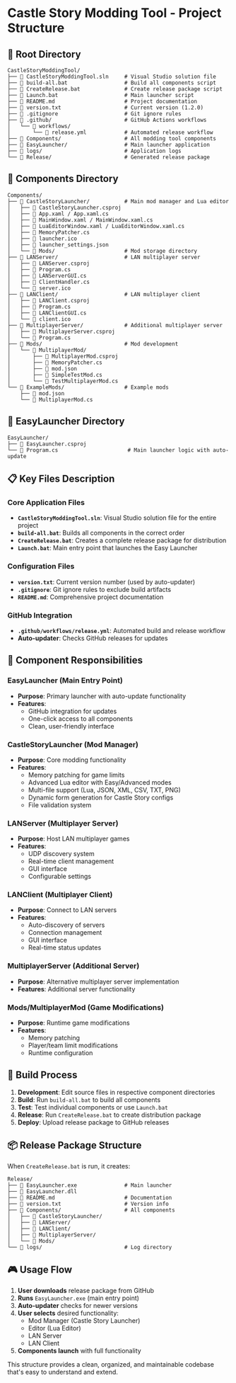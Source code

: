 # Castle Story Modding Tool - Project Structure

## 📁 Root Directory
```
CastleStoryModdingTool/
├── 📄 CastleStoryModdingTool.sln     # Visual Studio solution file
├── 📄 build-all.bat                  # Build all components script
├── 📄 CreateRelease.bat              # Create release package script
├── 📄 Launch.bat                     # Main launcher script
├── 📄 README.md                      # Project documentation
├── 📄 version.txt                    # Current version (1.2.0)
├── 📄 .gitignore                     # Git ignore rules
├── 📁 .github/                       # GitHub Actions workflows
│   └── 📁 workflows/
│       └── 📄 release.yml            # Automated release workflow
├── 📁 Components/                    # All modding tool components
├── 📁 EasyLauncher/                  # Main launcher application
├── 📁 logs/                          # Application logs
└── 📁 Release/                       # Generated release package
```

## 🧩 Components Directory
```
Components/
├── 📁 CastleStoryLauncher/           # Main mod manager and Lua editor
│   ├── 📄 CastleStoryLauncher.csproj
│   ├── 📄 App.xaml / App.xaml.cs
│   ├── 📄 MainWindow.xaml / MainWindow.xaml.cs
│   ├── 📄 LuaEditorWindow.xaml / LuaEditorWindow.xaml.cs
│   ├── 📄 MemoryPatcher.cs
│   ├── 📄 launcher.ico
│   ├── 📄 launcher_settings.json
│   └── 📁 Mods/                      # Mod storage directory
├── 📁 LANServer/                     # LAN multiplayer server
│   ├── 📄 LANServer.csproj
│   ├── 📄 Program.cs
│   ├── 📄 LANServerGUI.cs
│   ├── 📄 ClientHandler.cs
│   └── 📄 server.ico
├── 📁 LANClient/                     # LAN multiplayer client
│   ├── 📄 LANClient.csproj
│   ├── 📄 Program.cs
│   ├── 📄 LANClientGUI.cs
│   └── 📄 client.ico
├── 📁 MultiplayerServer/             # Additional multiplayer server
│   ├── 📄 MultiplayerServer.csproj
│   └── 📄 Program.cs
├── 📁 Mods/                          # Mod development
│   └── 📁 MultiplayerMod/
│       ├── 📄 MultiplayerMod.csproj
│       ├── 📄 MemoryPatcher.cs
│       ├── 📄 mod.json
│       ├── 📄 SimpleTestMod.cs
│       └── 📄 TestMultiplayerMod.cs
└── 📁 ExampleMods/                   # Example mods
    ├── 📄 mod.json
    └── 📄 MultiplayerMod.cs
```

## 🚀 EasyLauncher Directory
```
EasyLauncher/
├── 📄 EasyLauncher.csproj
└── 📄 Program.cs                      # Main launcher logic with auto-update
```

## 📋 Key Files Description

### **Core Application Files**
- **`CastleStoryModdingTool.sln`**: Visual Studio solution file for the entire project
- **`build-all.bat`**: Builds all components in the correct order
- **`CreateRelease.bat`**: Creates a complete release package for distribution
- **`Launch.bat`**: Main entry point that launches the Easy Launcher

### **Configuration Files**
- **`version.txt`**: Current version number (used by auto-updater)
- **`.gitignore`**: Git ignore rules to exclude build artifacts
- **`README.md`**: Comprehensive project documentation

### **GitHub Integration**
- **`.github/workflows/release.yml`**: Automated build and release workflow
- **Auto-updater**: Checks GitHub releases for updates

## 🎯 Component Responsibilities

### **EasyLauncher** (Main Entry Point)
- **Purpose**: Primary launcher with auto-update functionality
- **Features**: 
  - GitHub integration for updates
  - One-click access to all components
  - Clean, user-friendly interface

### **CastleStoryLauncher** (Mod Manager)
- **Purpose**: Core modding functionality
- **Features**:
  - Memory patching for game limits
  - Advanced Lua editor with Easy/Advanced modes
  - Multi-file support (Lua, JSON, XML, CSV, TXT, PNG)
  - Dynamic form generation for Castle Story configs
  - File validation system

### **LANServer** (Multiplayer Server)
- **Purpose**: Host LAN multiplayer games
- **Features**:
  - UDP discovery system
  - Real-time client management
  - GUI interface
  - Configurable settings

### **LANClient** (Multiplayer Client)
- **Purpose**: Connect to LAN servers
- **Features**:
  - Auto-discovery of servers
  - Connection management
  - GUI interface
  - Real-time status updates

### **MultiplayerServer** (Additional Server)
- **Purpose**: Alternative multiplayer server implementation
- **Features**: Additional server functionality

### **Mods/MultiplayerMod** (Game Modifications)
- **Purpose**: Runtime game modifications
- **Features**:
  - Memory patching
  - Player/team limit modifications
  - Runtime configuration

## 🔧 Build Process

1. **Development**: Edit source files in respective component directories
2. **Build**: Run `build-all.bat` to build all components
3. **Test**: Test individual components or use `Launch.bat`
4. **Release**: Run `CreateRelease.bat` to create distribution package
5. **Deploy**: Upload release package to GitHub releases

## 📦 Release Package Structure

When `CreateRelease.bat` is run, it creates:
```
Release/
├── 📄 EasyLauncher.exe               # Main launcher
├── 📄 EasyLauncher.dll
├── 📄 README.md                      # Documentation
├── 📄 version.txt                    # Version info
├── 📁 Components/                    # All components
│   ├── 📁 CastleStoryLauncher/
│   ├── 📁 LANServer/
│   ├── 📁 LANClient/
│   ├── 📁 MultiplayerServer/
│   └── 📁 Mods/
└── 📁 logs/                          # Log directory
```

## 🎮 Usage Flow

1. **User downloads** release package from GitHub
2. **Runs** `EasyLauncher.exe` (main entry point)
3. **Auto-updater** checks for newer versions
4. **User selects** desired functionality:
   - Mod Manager (Castle Story Launcher)
   - Editor (Lua Editor)
   - LAN Server
   - LAN Client
5. **Components launch** with full functionality

This structure provides a clean, organized, and maintainable codebase that's easy to understand and extend.

